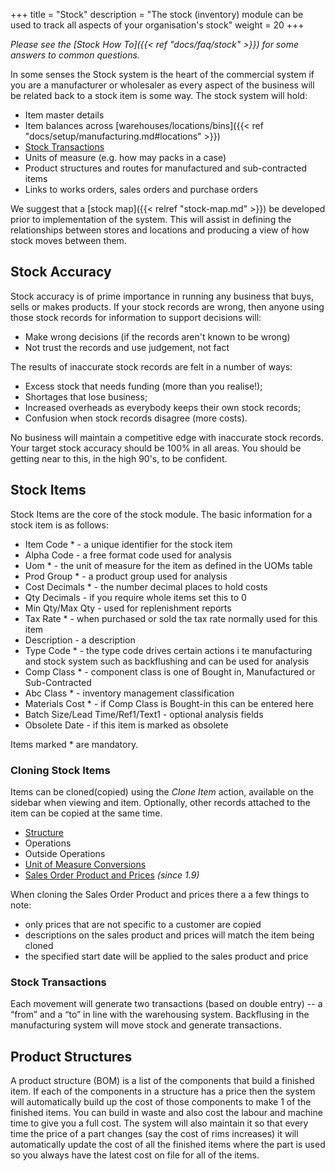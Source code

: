 +++
title = "Stock"
description = "The stock (inventory) module can be used to track all aspects of your organisation's stock"
weight = 20
+++

*Please see the [Stock How To]({{< ref "docs/faq/stock" >}}) for some answers to common questions.*

In some senses the Stock system is the heart of the commercial system if you are a manufacturer or wholesaler as every aspect of the business will be related back to a stock item is some way. The stock system will hold:

* Item master details
* Item balances across [warehouses/locations/bins]({{< ref "docs/setup/manufacturing.md#locations" >}})
* [Stock Transactions](#stock-transactions)
* Units of measure (e.g. how may packs in a case)
* Product structures and routes for manufactured and sub-contracted items
* Links to works orders, sales orders and purchase orders

We suggest that a [stock map]({{< relref "stock-map.md" >}}) be developed prior to implementation of the system. This will assist in defining the relationships between stores and locations and producing a view of how stock moves between them.

## Stock Accuracy

Stock accuracy is of prime importance in running any business that buys, sells or makes products. If your stock records are wrong, then anyone using those stock records for information to support decisions will:

*  Make wrong decisions (if the records aren't known to be wrong)
*  Not trust the records and use judgement, not fact

The results of inaccurate stock records are felt in a number of ways:

*  Excess stock that needs funding (more than you realise!);
*  Shortages that lose business;
*  Increased overheads as everybody keeps their own stock records;
*  Confusion when stock records disagree (more costs).

No business will maintain a competitive edge with inaccurate stock records. Your target stock accuracy should be 100% in all areas. You should be getting near to this, in the high 90's, to be confident.

## Stock Items

Stock Items are the core of the stock module. The basic information for a stock item is as follows:

*  Item Code * - a unique identifier for the stock item
*  Alpha Code - a free format code used for analysis
*  Uom * - the unit of measure for the item as defined in the UOMs table
*  Prod Group * - a product group used for analysis
*  Cost Decimals * - the number decimal places to hold costs
*  Qty Decimals - if you require whole items set this to 0
*  Min Qty/Max Qty - used for replenishment reports
*  Tax Rate * - when purchased or sold the tax rate normally used for this item
*  Description - a description
*  Type Code * - the type code drives certain actions i te manufacturing and stock system such as backflushing and can be used for analysis
*  Comp Class * - component class is one of Bought in, Manufactured or Sub-Contracted
*  Abc Class * - inventory management classification
*  Materials Cost * - if Comp Class is Bought-in this can be entered here
*  Batch Size/Lead Time/Ref1/Text1 - optional analysis fields
*  Obsolete Date - if this item is marked as obsolete

Items marked * are mandatory.

### Cloning Stock Items

Items can be cloned(copied) using the *Clone Item* action, available on the sidebar when viewing and item. Optionally, other records attached to the item can be copied at the same time.

- [Structure](#product-structures)
- Operations
- Outside Operations
- [Unit of Measure Conversions](/setup/manufacturing#uom-conversions)
- [Sales Order Product and Prices](/modules/logistics/sales/sales-order-processing#product-lines) *(since 1.9)*

When cloning the Sales Order Product and prices there a a few things to note:

- only prices that are not specific to a customer are copied
- descriptions on the sales product and prices will match the item being cloned
- the specified start date will be applied to the sales product and price

### Stock Transactions

Each movement will generate two transactions (based on double entry) -- a “from” and a “to” in line with the warehousing system. Backflusing in the manufacturing system will move stock and generate transactions.

## Product Structures

A product structure (BOM) is a list of the components that build a
finished item. If each of the components in a structure has a price then the
system will automatically build up the cost of those components to make 1 of
the finished items. You can build in waste and also cost the labour and
machine time to give you a full cost. The system will also maintain it so that
every time the price of a part changes (say the cost of rims increases)
it will automatically update the cost of all the finished items where the
part is used so you always have the latest cost on file for all of the items.

